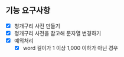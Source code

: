 ## 기능 요구사항

- [x] 청개구리 사전 만들기
- [x] 청개구리 사전을 참고해 문자열 변경하기
- [x] 예외처리
  - [x] word 길이가 1 이상 1,000 이하가 아닌 경우